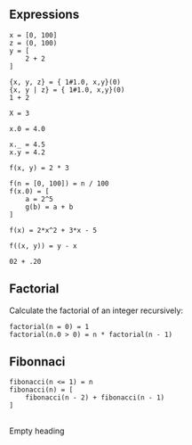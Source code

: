 ## Expressions
```tortuga
x = [0, 100]
z = (0, 100)
y = [
    2 + 2
]
```


```
{x, y, z} = { 1#1.0, x,y}(0)
{x, y | z} = { 1#1.0, x,y}(0)
1 + 2

X = 3

x.0 = 4.0

x._ = 4.5
x.y = 4.2

f(x, y) = 2 * 3

f(n = [0, 100]) = n / 100
f(x.0) = [
    a = 2^5
    g(b) = a + b
]

f(x) = 2*x^2 + 3*x - 5

f((x, y)) = y - x

02 + .20
```

## Factorial
Calculate the factorial of an integer recursively:

```
factorial(n = 0) = 1
factorial(n.0 > 0) = n * factorial(n - 1)
```

## Fibonnaci
```tortuga
fibonacci(n <= 1) = n
fibonacci(n) = [
    fibonacci(n - 2) + fibonacci(n - 1)
]
```

##
Empty heading